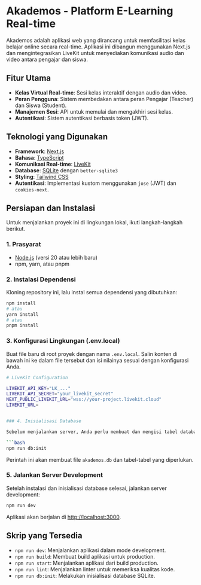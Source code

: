 # Akademos - Platform E-Learning Real-time

Akademos adalah aplikasi web yang dirancang untuk memfasilitasi kelas belajar online secara real-time. Aplikasi ini dibangun menggunakan Next.js dan mengintegrasikan LiveKit untuk menyediakan komunikasi audio dan video antara pengajar dan siswa.

## Fitur Utama

- **Kelas Virtual Real-time**: Sesi kelas interaktif dengan audio dan video.
- **Peran Pengguna**: Sistem membedakan antara peran Pengajar (Teacher) dan Siswa (Student).
- **Manajemen Sesi**: API untuk memulai dan mengakhiri sesi kelas.
- **Autentikasi**: Sistem autentikasi berbasis token (JWT).

## Teknologi yang Digunakan

- **Framework**: [Next.js](https://nextjs.org/)
- **Bahasa**: [TypeScript](https://www.typescriptlang.org/)
- **Komunikasi Real-time**: [LiveKit](https://livekit.io/)
- **Database**: [SQLite](https://www.sqlite.org/index.html) dengan `better-sqlite3`
- **Styling**: [Tailwind CSS](https://tailwindcss.com/)
- **Autentikasi**: Implementasi kustom menggunakan `jose` (JWT) dan `cookies-next`.

## Persiapan dan Instalasi

Untuk menjalankan proyek ini di lingkungan lokal, ikuti langkah-langkah berikut.

### 1. Prasyarat

- [Node.js](https://nodejs.org/en) (versi 20 atau lebih baru)
- npm, yarn, atau pnpm

### 2. Instalasi Dependensi

Kloning repository ini, lalu instal semua dependensi yang dibutuhkan:

```bash
npm install
# atau
yarn install
# atau
pnpm install
```

### 3. Konfigurasi Lingkungan (.env.local)

Buat file baru di root proyek dengan nama `.env.local`. Salin konten di bawah ini ke dalam file tersebut dan isi nilainya sesuai dengan konfigurasi Anda.

```sh
# LiveKit Configuration

LIVEKIT_API_KEY="LK_..."
LIVEKIT_API_SECRET="your_livekit_secret"
NEXT_PUBLIC_LIVEKIT_URL="wss://your-project.livekit.cloud"
LIVEKIT_URL=


### 4. Inisialisasi Database

Sebelum menjalankan server, Anda perlu membuat dan mengisi tabel database. Jalankan skrip inisialisasi:

```bash
npm run db:init
```

Perintah ini akan membuat file `akademos.db` dan tabel-tabel yang diperlukan.

### 5. Jalankan Server Development

Setelah instalasi dan inisialisasi database selesai, jalankan server development:

```bash
npm run dev
```

Aplikasi akan berjalan di [http://localhost:3000](http://localhost:3000).

## Skrip yang Tersedia

- `npm run dev`: Menjalankan aplikasi dalam mode development.
- `npm run build`: Membuat build aplikasi untuk production.
- `npm run start`: Menjalankan aplikasi dari build production.
- `npm run lint`: Menjalankan linter untuk memeriksa kualitas kode.
- `npm run db:init`: Melakukan inisialisasi database SQLite.
